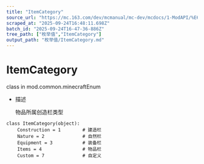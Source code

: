 ```yaml
---
title: "ItemCategory"
source_url: "https://mc.163.com/dev/mcmanual/mc-dev/mcdocs/1-ModAPI/%E6%9E%9A%E4%B8%BE%E5%80%BC/ItemCategory.html"
scraped_at: "2025-09-24T16:48:11.698Z"
batch_id: "2025-09-24T16-47-36-886Z"
tree_path: ["枚举值","ItemCategory"]
output_path: "枚举值/ItemCategory.md"
---
```


#  ItemCategory

class in mod.common.minecraftEnum

*   描述
    
    物品所属创造栏类型
    

```
class ItemCategory(object):
	Construction = 1		# 建造栏
	Nature = 2				# 自然栏
	Equipment = 3			# 装备栏
	Items = 4				# 物品栏
	Custom = 7				# 自定义


```
